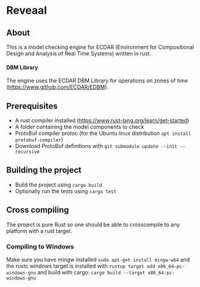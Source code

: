 # Reveaal

## About
This is a model checking engine for ECDAR (Environment for Compositional Design and Analysis of Real Time Systems) written in rust. 

#### DBM Library
The engine uses the ECDAR DBM Library for operations on zones of time (https://www.github.com/ECDAR/EDBM).

## Prerequisites 
- A rust compiler installed (https://www.rust-lang.org/learn/get-started)
- A folder containing the model components to check
- ProtoBuf compiler protoc (for the Ubuntu linux distribution ```apt install protobuf-compiler```)
- Download ProtoBuf definitions with ```git submodule update --init --recursive```

## Building the project
- Build the project using `cargo build`
- Optionally run the tests using `cargo test`

## Cross compiling
The project is pure Rust so one should be able to crosscompile to any platform with a rust target.

### Compiling to Windows
Make sure you have mingw installed `sudo apt-get install mingw-w64` and the rustc windows target is installed with `rustup target add x86_64-pc-windows-gnu` and build with cargo:
`cargo build --target x86_64-pc-windows-gnu`